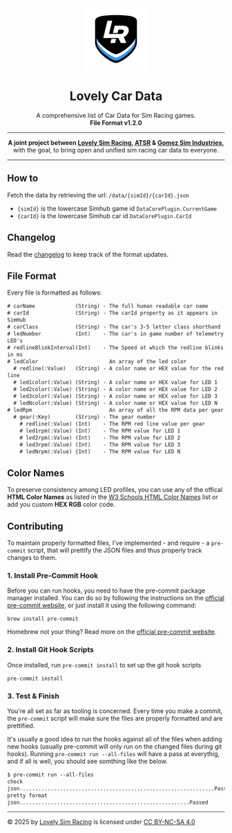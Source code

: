 <p align="center">
<img width="150" height="150" alt="Lovely Sim Racing" src="docs/images/lr-team-icon.png">
</p>

<h1 align="center">Lovely Car Data</h1>

<p align="center">
A comprehensive list of Car Data for Sim Racing games.<br>
<strong>File Format v1.2.0</strong>
</p>

---

<p align="center">
<strong>A joint project between <a href="https://lsr.gg" target="_blank">Lovely Sim Racing</a>, <a href="https://lsr.gg/atsr" target="_blank">ATSR</a> & <a href="https://lsr.gg/gsi" target="_blank">Gomez Sim Industries</a>,</strong><br/>
with the goal, to bring open and unified sim racing car data to everyone.
</p>

---

## How to
Fetch the data by retrieving the url:
`/data/{simId}/{carId}.json`

* `{simId}` is the lowercase Simhub game id `DataCorePlugin.CurrentGame`
* `{carId}` is the lowercase Simhub car id `DataCorePlugin.CarId`

## Changelog
Read the [changelog](changelog.md) to keep track of the format updates.

## File Format
Every file is formatted as follows:

``` 
# carName             (String) - The full human readable car name
# carId               (String) - The carId property as it appears in SimHub
# carClass            (String) - The car's 3-5 letter class shorthand
# ledNumber           (Int)    - The car's in game number of telemetry LED's
# redlineBlinkInterval(Int)    - The Speed at which the redline blinks in ms
# ledColor                       An array of the led color
  # redline(:Value)   (String) - A color name or HEX value for the red line
  # led1color(:Value) (String) - A color name or HEX value for LED 1
  # led2color(:Value) (String) - A color name or HEX value for LED 2
  # led3color(:Value) (String) - A color name or HEX value for LED 3
  # ledNcolor(:Value) (String) - A color name or HEX value for LED N
# ledRpm                         An array of all the RPM data per gear
  # gear(:Key)        (String) - The gear number
    # redline(:Value) (Int)    - The RPM red line value per gear
    # led1rpm(:Value) (Int)    - The RPM value for LED 1
    # led2rpm(:Value) (Int)    - The RPM value for LED 2
    # led3rpm(:Value) (Int)    - The RPM value for LED 3
    # ledNrpm(:Value) {Int)    - The RPM value for LED N
```

## Color Names
To preserve consistency among LED profiles, you can use any of the offical **HTML Color Names** as listed in the [W3 Schools HTML Color Names](https://www.w3schools.com/tags/ref_colornames.asp) list or add you custom **HEX RGB** color code.

## Contributing
To maintain properly formatted files, I've implemented - and require - a `pre-commit` script, that will prettify the JSON files and thus properly track changes to them.

### 1. Install Pre-Commit Hook
Before you can run hooks, you need to have the pre-commit package manager installed. You can do so by following the instructions on the [official pre-commit website](https://pre-commit.com/#installation), or just install it using the following command:

```
brew install pre-commit
```

Homebrew not your thing? Read more on the [official pre-commit website](https://pre-commit.com/#installation).


### 2. Install Git Hook Scripts

Once installed, run `pre-commit install` to set up the git hook scripts

```
pre-commit install
```

### 3. Test & Finish
You're all set as far as tooling is concerned. Every time you make a commit, the `pre-commit` script will make sure the files are properly formatted and are prettified. 

It's usually a good idea to run the hooks against all of the files when adding new hooks (usually pre-commit will only run on the changed files during git hooks). Running `pre-commit run --all-files` will have a pass at everythig, and if all is well, you should see somthing like the below. 

```
$ pre-commit run --all-files
check json...............................................................Passed
pretty format json.......................................................Passed
```

---

© 2025 by [Lovely Sim Racing](https://lsr.gg) is licensed under [CC BY-NC-SA 4.0](https://creativecommons.org/licenses/by-nc-sa/4.0/)

